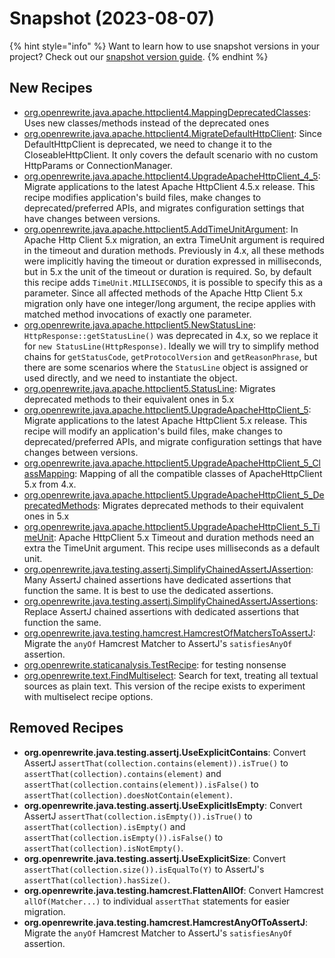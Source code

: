 # Snapshot (2023-08-07)

{% hint style="info" %}
Want to learn how to use snapshot versions in your project? Check out our [snapshot version guide](/reference/snapshot-instructions.md).
{% endhint %}

## New Recipes

* [org.openrewrite.java.apache.httpclient4.MappingDeprecatedClasses](https://docs.openrewrite.org/reference/recipes/java/apache/httpclient4/mappingdeprecatedclasses): Uses new classes/methods instead of the deprecated ones 
* [org.openrewrite.java.apache.httpclient4.MigrateDefaultHttpClient](https://docs.openrewrite.org/reference/recipes/java/apache/httpclient4/migratedefaulthttpclient): Since DefaultHttpClient is deprecated, we need to change it to the CloseableHttpClient. It only covers the default scenario with no custom HttpParams or ConnectionManager. 
* [org.openrewrite.java.apache.httpclient4.UpgradeApacheHttpClient_4_5](https://docs.openrewrite.org/reference/recipes/java/apache/httpclient4/upgradeapachehttpclient_4_5): Migrate applications to the latest Apache HttpClient 4.5.x release. This recipe modifies  application's build files, make changes to deprecated/preferred APIs, and migrates configuration settings that have changes between versions. 
* [org.openrewrite.java.apache.httpclient5.AddTimeUnitArgument](https://docs.openrewrite.org/reference/recipes/java/apache/httpclient5/addtimeunitargument): In Apache Http Client 5.x migration, an extra TimeUnit argument is required in the timeout and duration methods. Previously in 4.x, all these methods were implicitly having the timeout or duration expressed in milliseconds, but in 5.x the unit of the timeout or duration is required. So, by default this recipe adds `TimeUnit.MILLISECONDS`, it is possible to specify this as a parameter. Since all affected methods of the Apache Http Client 5.x migration only have one integer/long argument, the recipe applies with matched method invocations of exactly one parameter. 
* [org.openrewrite.java.apache.httpclient5.NewStatusLine](https://docs.openrewrite.org/reference/recipes/java/apache/httpclient5/newstatusline): `HttpResponse::getStatusLine()` was deprecated in 4.x, so we replace it for `new StatusLine(HttpResponse)`. Ideally we will try to simplify method chains for `getStatusCode`, `getProtocolVersion` and `getReasonPhrase`, but there are some scenarios where the `StatusLine` object is assigned or used directly, and we need to instantiate the object. 
* [org.openrewrite.java.apache.httpclient5.StatusLine](https://docs.openrewrite.org/reference/recipes/java/apache/httpclient5/statusline): Migrates deprecated methods to their equivalent ones in 5.x 
* [org.openrewrite.java.apache.httpclient5.UpgradeApacheHttpClient_5](https://docs.openrewrite.org/reference/recipes/java/apache/httpclient5/upgradeapachehttpclient_5): Migrate applications to the latest Apache HttpClient 5.x release. This recipe will modify an application's build files, make changes to deprecated/preferred APIs, and migrate configuration settings that have changes between versions. 
* [org.openrewrite.java.apache.httpclient5.UpgradeApacheHttpClient_5_ClassMapping](https://docs.openrewrite.org/reference/recipes/java/apache/httpclient5/upgradeapachehttpclient_5_classmapping): Mapping of all the compatible classes of ApacheHttpClient 5.x from 4.x. 
* [org.openrewrite.java.apache.httpclient5.UpgradeApacheHttpClient_5_DeprecatedMethods](https://docs.openrewrite.org/reference/recipes/java/apache/httpclient5/upgradeapachehttpclient_5_deprecatedmethods): Migrates deprecated methods to their equivalent ones in 5.x 
* [org.openrewrite.java.apache.httpclient5.UpgradeApacheHttpClient_5_TimeUnit](https://docs.openrewrite.org/reference/recipes/java/apache/httpclient5/upgradeapachehttpclient_5_timeunit): Apache HttpClient 5.x Timeout and duration methods need an extra the TimeUnit argument. This recipe uses milliseconds as a default unit. 
* [org.openrewrite.java.testing.assertj.SimplifyChainedAssertJAssertion](https://docs.openrewrite.org/reference/recipes/java/testing/assertj/simplifychainedassertjassertion): Many AssertJ chained assertions have dedicated assertions that function the same. It is best to use the dedicated assertions. 
* [org.openrewrite.java.testing.assertj.SimplifyChainedAssertJAssertions](https://docs.openrewrite.org/reference/recipes/java/testing/assertj/simplifychainedassertjassertions): Replace AssertJ chained assertions with dedicated assertions that function the same. 
* [org.openrewrite.java.testing.hamcrest.HamcrestOfMatchersToAssertJ](https://docs.openrewrite.org/reference/recipes/java/testing/hamcrest/hamcrestofmatcherstoassertj): Migrate the `anyOf` Hamcrest Matcher to AssertJ's `satisfiesAnyOf` assertion. 
* [org.openrewrite.staticanalysis.TestRecipe](https://docs.openrewrite.org/reference/recipes/staticanalysis/testrecipe): for testing nonsense 
* [org.openrewrite.text.FindMultiselect](https://docs.openrewrite.org/reference/recipes/text/findmultiselect): Search for text, treating all textual sources as plain text. This version of the recipe exists to experiment with multiselect recipe options. 

## Removed Recipes

* **org.openrewrite.java.testing.assertj.UseExplicitContains**: Convert AssertJ `assertThat(collection.contains(element)).isTrue()` to `assertThat(collection).contains(element)` and `assertThat(collection.contains(element)).isFalse()` to `assertThat(collection).doesNotContain(element)`. 
* **org.openrewrite.java.testing.assertj.UseExplicitIsEmpty**: Convert AssertJ `assertThat(collection.isEmpty()).isTrue()` to `assertThat(collection).isEmpty()` and `assertThat(collection.isEmpty()).isFalse()` to `assertThat(collection).isNotEmpty()`. 
* **org.openrewrite.java.testing.assertj.UseExplicitSize**: Convert `assertThat(collection.size()).isEqualTo(Y)` to AssertJ's `assertThat(collection).hasSize()`. 
* **org.openrewrite.java.testing.hamcrest.FlattenAllOf**: Convert Hamcrest `allOf(Matcher...)` to individual `assertThat` statements for easier migration. 
* **org.openrewrite.java.testing.hamcrest.HamcrestAnyOfToAssertJ**: Migrate the `anyOf` Hamcrest Matcher to AssertJ's `satisfiesAnyOf` assertion. 

